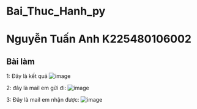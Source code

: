 # Bai_Thuc_Hanh_py
# Nguyễn Tuấn Anh K225480106002
## Bài làm

1: Đây là kết quả 
![image](https://github.com/user-attachments/assets/bd514022-a0b2-4572-b7d0-bf0caac69edc)

2: đây là mail em gửi đi:
![image](https://github.com/user-attachments/assets/b03f5a72-c7f0-4ff7-9a0c-01e7bb7f7c46)

3: Đây là mail em nhận được:
![image](https://github.com/user-attachments/assets/31b4ac63-ba14-41b7-800b-52b04f202866)

